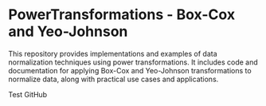# PowerTransformations - Box-Cox and Yeo-Johnson
This repository provides implementations and examples of data normalization techniques using power transformations. It includes code and documentation for applying Box-Cox and Yeo-Johnson transformations to normalize data, along with practical use cases and applications.

Test GitHub
